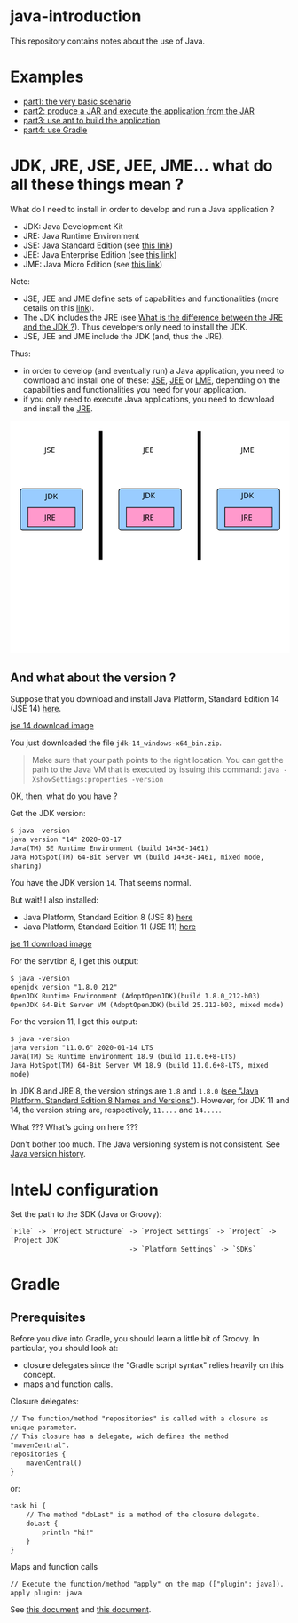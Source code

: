 # java-introduction

This repository contains notes about the use of Java.

# Examples

* [part1: the very basic scenario](part1/README.md)
* [part2: produce a JAR and execute the application from the JAR](part2/README.md)
* [part3: use ant to build the application](part3/README.md)
* [part4: use Gradle](part4/README.md)

# JDK, JRE, JSE, JEE, JME... what do all these things mean ?

What do I need to install in order to develop and run a Java application ?

* JDK: Java Development Kit
* JRE: Java Runtime Environment
* JSE: Java Standard Edition (see [this link](https://docs.oracle.com/javaee/6/firstcup/doc/gkhoy.html))
* JEE: Java Enterprise Edition (see [this link](https://docs.oracle.com/javaee/6/firstcup/doc/gkhoy.html))
* JME: Java Micro Edition (see [this link](https://docs.oracle.com/javaee/6/firstcup/doc/gkhoy.html))

Note:

* JSE, JEE and JME define sets of capabilities and functionalities (more details on this [link](https://docs.oracle.com/javaee/6/firstcup/doc/gkhoy.html)).
* The JDK includes the JRE (see [What is the difference between the JRE and the JDK ?](https://java.com/en/download/faq/techinfo.xml)). 
  Thus developers only need to install the JDK.
* JSE, JEE and JME include the JDK (and, thus the JRE).

Thus:

* in order to develop (and eventually run) a Java application, you need to download
  and install one of these:
  [JSE](https://www.oracle.com/technetwork/java/javase/overview/index.html),
  [JEE](https://www.oracle.com/java/technologies/java-ee-glance.html) or
  [LME](https://www.oracle.com/java/technologies/javameoverview.html),
  depending on the capabilities and functionalities you need for your application.
* if you only need to execute Java applications, you need to download and install the [JRE](https://java.com/en/).

![](doc/jse-jdk-jre.svg)

## And what about the version ?

Suppose that you download and install Java Platform, Standard Edition 14 (JSE 14) [here](https://www.oracle.com/technetwork/java/javase/overview/index.html).

[jse 14 download image](doc/jse14-download.PNG)

You just downloaded the file `jdk-14_windows-x64_bin.zip`.

> Make sure that your path points to the right location. You can get the path to the
> Java VM that is executed by issuing this command: `java -XshowSettings:properties -version`

OK, then, what do you have ?

Get the JDK version:

	$ java -version
	java version "14" 2020-03-17
	Java(TM) SE Runtime Environment (build 14+36-1461)
	Java HotSpot(TM) 64-Bit Server VM (build 14+36-1461, mixed mode, sharing)

You have the JDK version `14`. That seems normal.

But wait! I also installed:

* Java Platform, Standard Edition 8 (JSE 8) [here](https://www.oracle.com/technetwork/java/javase/overview/index.html)
* Java Platform, Standard Edition 11 (JSE 11) [here](https://www.oracle.com/technetwork/java/javase/overview/index.html)

[jse 11 download image](doc/jse11-download.PNG)

For the servtion 8, I get this output:

	$ java -version
	openjdk version "1.8.0_212"
	OpenJDK Runtime Environment (AdoptOpenJDK)(build 1.8.0_212-b03)
	OpenJDK 64-Bit Server VM (AdoptOpenJDK)(build 25.212-b03, mixed mode)

For the version 11, I get this output:

	$ java -version
	java version "11.0.6" 2020-01-14 LTS
	Java(TM) SE Runtime Environment 18.9 (build 11.0.6+8-LTS)
	Java HotSpot(TM) 64-Bit Server VM 18.9 (build 11.0.6+8-LTS, mixed mode)

In JDK 8 and JRE 8, the version strings are `1.8` and `1.8.0` ([see "Java Platform, Standard Edition 8 Names and Versions"](https://www.oracle.com/technetwork/java/javase/jdk8-naming-2157130.html)).
However, for JDK 11 and 14, the version string are, respectively, `11....` and `14....`.

What ??? What's going on here ???

Don't bother too much. The Java versioning system is not consistent.
See [Java version history](https://en.wikipedia.org/wiki/Java_version_history).

# IntelJ configuration

Set the path to the SDK (Java or Groovy):

	`File` -> `Project Structure` -> `Project Settings` -> `Project` -> `Project JDK`
	                              -> `Platform Settings` -> `SDKs`

# Gradle

## Prerequisites

Before you dive into Gradle, you should learn a little bit of Groovy.
In particular, you should look at:

* closure delegates since the "Gradle script syntax" relies heavily on this concept.
* maps and function calls.

Closure delegates:

	// The function/method "repositories" is called with a closure as unique parameter.
	// This closure has a delegate, wich defines the method "mavenCentral".
	repositories {
	    mavenCentral()
	}

or:

    task hi {
        // The method "doLast" is a method of the closure delegate.
        doLast {
            println "hi!"
        }
    }

Maps and function calls

	// Execute the function/method "apply" on the map (["plugin": java]).
	apply plugin: java

See [this document](doc/groovy.md) and [this document](https://github.com/denis-beurive/gradle-explorer).

